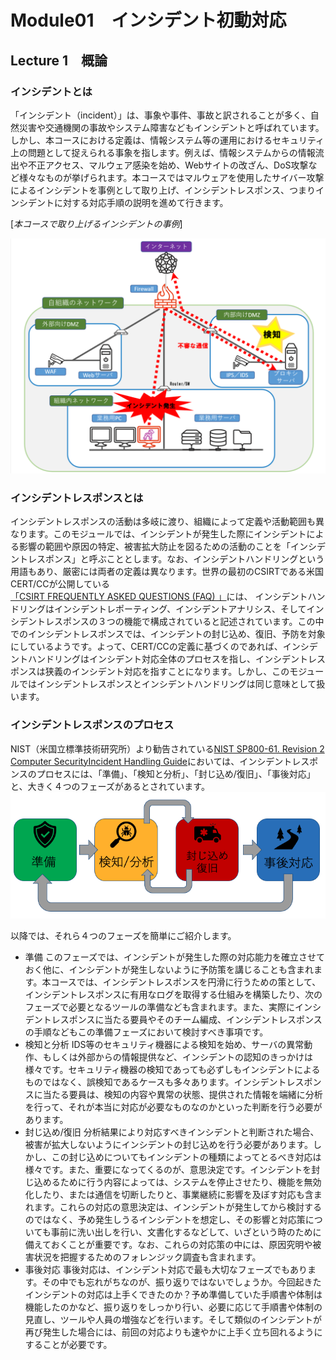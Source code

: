 # Module01　インシデント初動対応

## Lecture 1　概論

### インシデントとは
「インシデント（incident）」は、事象や事件、事故と訳されることが多く、自然災害や交通機関の事故やシステム障害などもインシデントと呼ばれています。しかし、本コースにおける定義は、情報システム等の運用におけるセキュリティ上の問題として捉えられる事象を指します。例えば、情報システムからの情報流出や不正アクセス、マルウェア感染を始め、Webサイトの改ざん、DoS攻撃など様々なものが挙げられます。本コースではマルウェアを使用したサイバー攻撃によるインシデントを事例として取り上げ、インシデントレスポンス、つまりインシデントに対する対応手順の説明を進めて行きます。

[*本コースで取り上げるインシデントの事例*]

![](.assets/img/network1.png)

### インシデントレスポンスとは
インシデントレスポンスの活動は多岐に渡り、組織によって定義や活動範囲も異なります。このモジュールでは、インシデントが発生した際にインシデントによる影響の範囲や原因の特定、被害拡大防止を図るための活動のことを「インシデントレスポンス」と呼ぶこととします。なお、インシデントハンドリングという用語もあり、厳密には両者の定義は異なります。世界の最初のCSIRTである米国CERT/CCが公開している[「CSIRT FREQUENTLY ASKED QUESTIONS (FAQ) 」](https://resources.sei.cmu.edu/asset_files/WhitePaper/2017_019_001_485654.pdf)には、 インシデントハンドリングはインシデントレポーティング、インシデントアナリシス、そしてインシデントレスポンスの３つの機能で構成されていると記述されています。この中でのインシデントレスポンスでは、インシデントの封じ込め、復旧、予防を対象にしているようです。よって、CERT/CCの定義に基づくのであれば、インシデントハンドリングはインシデント対応全体のプロセスを指し、インシデントレスポンスは狭義のインシデント対応を指すことになります。しかし、このモジュールではインシデントレスポンスとインシデントハンドリングは同じ意味として扱います。

### インシデントレスポンスのプロセス
NIST（米国立標準技術研究所）より勧告されている[NIST SP800-61. Revision 2 Computer SecurityIncident Handling Guide](https://nvlpubs.nist.gov/nistpubs/SpecialPublications/NIST.SP.800-61r2.pdf)においては、インシデントレスポンスのプロセスには、「準備」、「検知と分析」、「封じ込め/復旧」、「事後対応」と、大きく４つのフェーズがあるとされています。
 ![](.assets/img/2021-01-26-14-04-15.png)

以降では、それら４つのフェーズを簡単にご紹介します。

- 準備
このフェーズでは、インシデントが発生した際の対応能力を確立させておく他に、インシデントが発生しないように予防策を講じることも含まれます。本コースでは、インシデントレスポンスを円滑に行うための策として、インシデントレスポンスに有用なログを取得する仕組みを構築したり、次のフェーズで必要となるツールの準備なども含まれます。また、実際にインシデントレスポンスに当たる要員やそのチーム編成、インシデントレスポンスの手順などもこの準備フェーズにおいて検討すべき事項です。
- 検知と分析
IDS等のセキュリティ機器による検知を始め、サーバの異常動作、もしくは外部からの情報提供など、インシデントの認知のきっかけは様々です。セキュリティ機器の検知であっても必ずしもインシデントによるものではなく、誤検知であるケースも多々あります。インシデントレスポンスに当たる要員は、検知の内容や異常の状態、提供された情報を端緒に分析を行って、それが本当に対応が必要なものなのかといった判断を行う必要があります。
- 封じ込め/復旧
分析結果により対応すべきインシデントと判断された場合、被害が拡大しないようにインシデントの封じ込めを行う必要があります。しかし、この封じ込めについてもインシデントの種類によってとるべき対応は様々です。また、重要になってくるのが、意思決定です。インシデントを封じ込めるために行う内容によっては、システムを停止させたり、機能を無効化したり、または通信を切断したりと、事業継続に影響を及ぼす対応も含まれます。これらの対応の意思決定は、インシデントが発生してから検討するのではなく、予め発生しうるインシデントを想定し、その影響と対応策についても事前に洗い出しを行い、文書化するなどして、いざという時のために備えておくことが重要です。なお、これらの対応策の中には、原因究明や被害状況を把握するためのフォレンジック調査も含まれます。
- 事後対応
事後対応は、インシデント対応で最も大切なフェーズでもあります。その中でも忘れがちなのが、振り返りではないでしょうか。今回起きたインシデントの対応は上手くできたのか？予め準備していた手順書や体制は機能したのかなど、振り返りをしっかり行い、必要に応じて手順書や体制の見直し、ツールや人員の増強などを行います。そして類似のインシデントが再び発生した場合には、前回の対応よりも速やかに上手く立ち回れるようにすることが必要です。